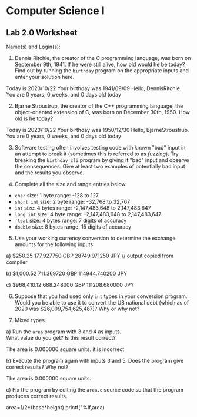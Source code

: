 
# Computer Science I 
## Lab 2.0 Worksheet

Name(s) and Login(s):



1. Dennis Ritchie, the creator of the C programming language,
was born on September 9th, 1941.  If he were still alive,
how old would he be today?  Find out by running the `birthday`
program on the appropriate inputs and enter your solution here.

Today is 2023/10/22
Your birthday was 1941/09/09
Hello, DennisRitchie.  You are 0 years, 0 weeks, and 0 days old today



2. Bjarne Stroustrup, the creator of the C++ programming
language, the object-oriented extension of C, was born on
December 30th, 1950.  How old is he today?

Today is 2023/10/22
Your birthday was 1950/12/30
Hello, BjarneStroustrup.  You are 0 years, 0 weeks, and 0 days old today


3. Software testing often involves testing code with known
"bad" input in an attempt to break it (sometimes this is
referred to as *fuzzing*).  Try breaking the `birthday_cli`
program by giving it "bad" input and observe the consequences.
Give at least two examples of potentially bad input and the
results you observe.




4. Complete all the size and range entries below.

* `char`
  size: 1 byte
  range: -128 to 127
* `short int`
  size: 2 byte 
  range: -32,768 tp 32,767
* `int`
  size: 4 bytes 
  range: -2,147,483,648 to 2,147,483,647
* `long int`
  size: 4 byte 
  range: -2,147,483,648 to 2,147,483,647
* `float`
  size: 4 bytes 
  range: 7 digits of accuracy
* `double`
  size: 8 bytes 
  range: 15 digits of accuracy


5. Use your working currency conversion to determine
the exchange amounts for the following inputs:

  a) $250.25 
   177.927750 GBP
  28749.971250 JPY     // output copied from compiler

  b) $1,000.52
  711.369720 GBP
  114944.740200 JPY   

  c) $968,410.12
    688.248000 GBP
    111208.680000 JPY


6. Suppose that you had used only `int` types
in your conversion program.  Would you be able
to use it to convert the US national debt
(which as of 2020 was \$26,009,754,625,487)?
Why or why not?




7. Mixed types

a) Run the `area` program with 3 and 4 as inputs.  
What value do you get?  Is this result correct?

   The area is 0.000000 square units.
    it is incorrect

b) Execute the program again with inputs 3 and 5.
Does the program give correct results?  Why not?

  The area is 0.000000 square units.

c) Fix the program by editing the `area.c` source
code so that the program produces correct results.
  
  area=1/2*(base*height)
  printf("%lf,area)